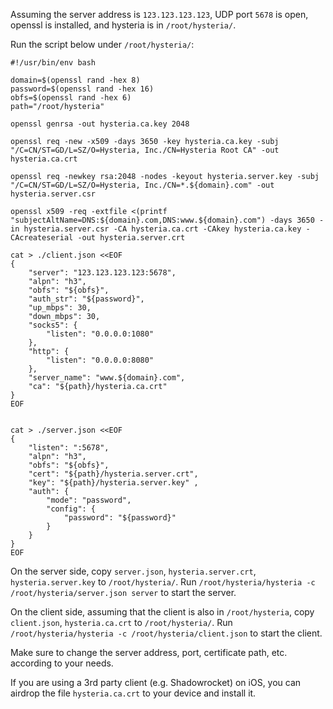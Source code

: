 Assuming the server address is `123.123.123.123`, UDP port `5678` is open, openssl is installed, and hysteria is in `/root/hysteria/`.

Run the script below under `/root/hysteria/`:

``` shell
#!/usr/bin/env bash

domain=$(openssl rand -hex 8)
password=$(openssl rand -hex 16)
obfs=$(openssl rand -hex 6)
path="/root/hysteria"

openssl genrsa -out hysteria.ca.key 2048

openssl req -new -x509 -days 3650 -key hysteria.ca.key -subj "/C=CN/ST=GD/L=SZ/O=Hysteria, Inc./CN=Hysteria Root CA" -out hysteria.ca.crt

openssl req -newkey rsa:2048 -nodes -keyout hysteria.server.key -subj "/C=CN/ST=GD/L=SZ/O=Hysteria, Inc./CN=*.${domain}.com" -out hysteria.server.csr

openssl x509 -req -extfile <(printf "subjectAltName=DNS:${domain}.com,DNS:www.${domain}.com") -days 3650 -in hysteria.server.csr -CA hysteria.ca.crt -CAkey hysteria.ca.key -CAcreateserial -out hysteria.server.crt

cat > ./client.json <<EOF
{
    "server": "123.123.123.123:5678",
    "alpn": "h3",
    "obfs": "${obfs}",
    "auth_str": "${password}",
    "up_mbps": 30,
    "down_mbps": 30,
    "socks5": {
        "listen": "0.0.0.0:1080"
    },
    "http": {
        "listen": "0.0.0.0:8080"
    },
    "server_name": "www.${domain}.com",
    "ca": "${path}/hysteria.ca.crt"
}
EOF


cat > ./server.json <<EOF
{
    "listen": ":5678",
    "alpn": "h3",
    "obfs": "${obfs}",
    "cert": "${path}/hysteria.server.crt",
    "key": "${path}/hysteria.server.key" ,
    "auth": {
        "mode": "password",
        "config": {
            "password": "${password}"
        }
    }
}
EOF
```
</details>

On the server side, copy `server.json`, `hysteria.server.crt`, `hysteria.server.key` to `/root/hysteria/`. Run `/root/hysteria/hysteria -c /root/hysteria/server.json server` to start the server.

On the client side, assuming that the client is also in `/root/hysteria`, copy `client.json`, `hysteria.ca.crt`
   to `/root/hysteria/`. Run `/root/hysteria/hysteria -c /root/hysteria/client.json` to start the client.

Make sure to change the server address, port, certificate path, etc. according to your needs.

If you are using a 3rd party client (e.g. Shadowrocket) on iOS, you can airdrop the file `hysteria.ca.crt` to your device and install it.